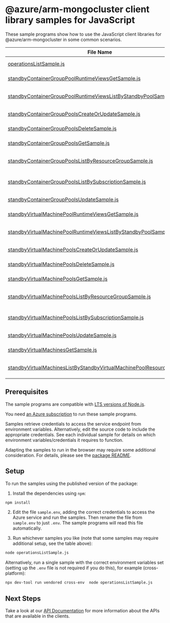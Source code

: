 # @azure/arm-mongocluster client library samples for JavaScript

These sample programs show how to use the JavaScript client libraries for @azure/arm-mongocluster in some common scenarios.

| **File Name**                                                                                                                                 | **Description**                                                                                                                                                                              |
| --------------------------------------------------------------------------------------------------------------------------------------------- | -------------------------------------------------------------------------------------------------------------------------------------------------------------------------------------------- |
| [operationsListSample.js][operationslistsample]                                                                                               | list the operations for the provider x-ms-original-file: 2024-03-01/Operations_List.json                                                                                                     |
| [standbyContainerGroupPoolRuntimeViewsGetSample.js][standbycontainergrouppoolruntimeviewsgetsample]                                           | get a StandbyContainerGroupPoolRuntimeViewResource x-ms-original-file: 2024-03-01/StandbyContainerGroupPoolRuntimeViews_Get.json                                                             |
| [standbyContainerGroupPoolRuntimeViewsListByStandbyPoolSample.js][standbycontainergrouppoolruntimeviewslistbystandbypoolsample]               | list StandbyContainerGroupPoolRuntimeViewResource resources by StandbyContainerGroupPoolResource x-ms-original-file: 2024-03-01/StandbyContainerGroupPoolRuntimeViews_ListByStandbyPool.json |
| [standbyContainerGroupPoolsCreateOrUpdateSample.js][standbycontainergrouppoolscreateorupdatesample]                                           | create a StandbyContainerGroupPoolResource x-ms-original-file: 2024-03-01/StandbyContainerGroupPools_CreateOrUpdate.json                                                                     |
| [standbyContainerGroupPoolsDeleteSample.js][standbycontainergrouppoolsdeletesample]                                                           | delete a StandbyContainerGroupPoolResource x-ms-original-file: 2024-03-01/StandbyContainerGroupPools_Delete.json                                                                             |
| [standbyContainerGroupPoolsGetSample.js][standbycontainergrouppoolsgetsample]                                                                 | get a StandbyContainerGroupPoolResource x-ms-original-file: 2024-03-01/StandbyContainerGroupPools_Get.json                                                                                   |
| [standbyContainerGroupPoolsListByResourceGroupSample.js][standbycontainergrouppoolslistbyresourcegroupsample]                                 | list StandbyContainerGroupPoolResource resources by resource group x-ms-original-file: 2024-03-01/StandbyContainerGroupPools_ListByResourceGroup.json                                        |
| [standbyContainerGroupPoolsListBySubscriptionSample.js][standbycontainergrouppoolslistbysubscriptionsample]                                   | list StandbyContainerGroupPoolResource resources by subscription ID x-ms-original-file: 2024-03-01/StandbyContainerGroupPools_ListBySubscription.json                                        |
| [standbyContainerGroupPoolsUpdateSample.js][standbycontainergrouppoolsupdatesample]                                                           | update a StandbyContainerGroupPoolResource x-ms-original-file: 2024-03-01/StandbyContainerGroupPools_Update.json                                                                             |
| [standbyVirtualMachinePoolRuntimeViewsGetSample.js][standbyvirtualmachinepoolruntimeviewsgetsample]                                           | get a StandbyVirtualMachinePoolRuntimeViewResource x-ms-original-file: 2024-03-01/StandbyVirtualMachinePoolRuntimeViews_Get.json                                                             |
| [standbyVirtualMachinePoolRuntimeViewsListByStandbyPoolSample.js][standbyvirtualmachinepoolruntimeviewslistbystandbypoolsample]               | list StandbyVirtualMachinePoolRuntimeViewResource resources by StandbyVirtualMachinePoolResource x-ms-original-file: 2024-03-01/StandbyVirtualMachinePoolRuntimeViews_ListByStandbyPool.json |
| [standbyVirtualMachinePoolsCreateOrUpdateSample.js][standbyvirtualmachinepoolscreateorupdatesample]                                           | create a StandbyVirtualMachinePoolResource x-ms-original-file: 2024-03-01/StandbyVirtualMachinePools_CreateOrUpdate.json                                                                     |
| [standbyVirtualMachinePoolsDeleteSample.js][standbyvirtualmachinepoolsdeletesample]                                                           | delete a StandbyVirtualMachinePoolResource x-ms-original-file: 2024-03-01/StandbyVirtualMachinePools_Delete.json                                                                             |
| [standbyVirtualMachinePoolsGetSample.js][standbyvirtualmachinepoolsgetsample]                                                                 | get a StandbyVirtualMachinePoolResource x-ms-original-file: 2024-03-01/StandbyVirtualMachinePools_Get.json                                                                                   |
| [standbyVirtualMachinePoolsListByResourceGroupSample.js][standbyvirtualmachinepoolslistbyresourcegroupsample]                                 | list StandbyVirtualMachinePoolResource resources by resource group x-ms-original-file: 2024-03-01/StandbyVirtualMachinePools_ListByResourceGroup.json                                        |
| [standbyVirtualMachinePoolsListBySubscriptionSample.js][standbyvirtualmachinepoolslistbysubscriptionsample]                                   | list StandbyVirtualMachinePoolResource resources by subscription ID x-ms-original-file: 2024-03-01/StandbyVirtualMachinePools_ListBySubscription.json                                        |
| [standbyVirtualMachinePoolsUpdateSample.js][standbyvirtualmachinepoolsupdatesample]                                                           | update a StandbyVirtualMachinePoolResource x-ms-original-file: 2024-03-01/StandbyVirtualMachinePools_Update.json                                                                             |
| [standbyVirtualMachinesGetSample.js][standbyvirtualmachinesgetsample]                                                                         | get a StandbyVirtualMachineResource x-ms-original-file: 2024-03-01/StandbyVirtualMachines_Get.json                                                                                           |
| [standbyVirtualMachinesListByStandbyVirtualMachinePoolResourceSample.js][standbyvirtualmachineslistbystandbyvirtualmachinepoolresourcesample] | list StandbyVirtualMachineResource resources by StandbyVirtualMachinePoolResource x-ms-original-file: 2024-03-01/StandbyVirtualMachines_ListByStandbyVirtualMachinePoolResource.json         |

## Prerequisites

The sample programs are compatible with [LTS versions of Node.js](https://github.com/nodejs/release#release-schedule).

You need [an Azure subscription][freesub] to run these sample programs.

Samples retrieve credentials to access the service endpoint from environment variables. Alternatively, edit the source code to include the appropriate credentials. See each individual sample for details on which environment variables/credentials it requires to function.

Adapting the samples to run in the browser may require some additional consideration. For details, please see the [package README][package].

## Setup

To run the samples using the published version of the package:

1. Install the dependencies using `npm`:

```bash
npm install
```

2. Edit the file `sample.env`, adding the correct credentials to access the Azure service and run the samples. Then rename the file from `sample.env` to just `.env`. The sample programs will read this file automatically.

3. Run whichever samples you like (note that some samples may require additional setup, see the table above):

```bash
node operationsListSample.js
```

Alternatively, run a single sample with the correct environment variables set (setting up the `.env` file is not required if you do this), for example (cross-platform):

```bash
npx dev-tool run vendored cross-env  node operationsListSample.js
```

## Next Steps

Take a look at our [API Documentation][apiref] for more information about the APIs that are available in the clients.

[operationslistsample]: https://github.com/Azure/azure-sdk-for-js/blob/main/sdk/standbypool/arm-standbypool/samples/v1/javascript/operationsListSample.js
[standbycontainergrouppoolruntimeviewsgetsample]: https://github.com/Azure/azure-sdk-for-js/blob/main/sdk/standbypool/arm-standbypool/samples/v1/javascript/standbyContainerGroupPoolRuntimeViewsGetSample.js
[standbycontainergrouppoolruntimeviewslistbystandbypoolsample]: https://github.com/Azure/azure-sdk-for-js/blob/main/sdk/standbypool/arm-standbypool/samples/v1/javascript/standbyContainerGroupPoolRuntimeViewsListByStandbyPoolSample.js
[standbycontainergrouppoolscreateorupdatesample]: https://github.com/Azure/azure-sdk-for-js/blob/main/sdk/standbypool/arm-standbypool/samples/v1/javascript/standbyContainerGroupPoolsCreateOrUpdateSample.js
[standbycontainergrouppoolsdeletesample]: https://github.com/Azure/azure-sdk-for-js/blob/main/sdk/standbypool/arm-standbypool/samples/v1/javascript/standbyContainerGroupPoolsDeleteSample.js
[standbycontainergrouppoolsgetsample]: https://github.com/Azure/azure-sdk-for-js/blob/main/sdk/standbypool/arm-standbypool/samples/v1/javascript/standbyContainerGroupPoolsGetSample.js
[standbycontainergrouppoolslistbyresourcegroupsample]: https://github.com/Azure/azure-sdk-for-js/blob/main/sdk/standbypool/arm-standbypool/samples/v1/javascript/standbyContainerGroupPoolsListByResourceGroupSample.js
[standbycontainergrouppoolslistbysubscriptionsample]: https://github.com/Azure/azure-sdk-for-js/blob/main/sdk/standbypool/arm-standbypool/samples/v1/javascript/standbyContainerGroupPoolsListBySubscriptionSample.js
[standbycontainergrouppoolsupdatesample]: https://github.com/Azure/azure-sdk-for-js/blob/main/sdk/standbypool/arm-standbypool/samples/v1/javascript/standbyContainerGroupPoolsUpdateSample.js
[standbyvirtualmachinepoolruntimeviewsgetsample]: https://github.com/Azure/azure-sdk-for-js/blob/main/sdk/standbypool/arm-standbypool/samples/v1/javascript/standbyVirtualMachinePoolRuntimeViewsGetSample.js
[standbyvirtualmachinepoolruntimeviewslistbystandbypoolsample]: https://github.com/Azure/azure-sdk-for-js/blob/main/sdk/standbypool/arm-standbypool/samples/v1/javascript/standbyVirtualMachinePoolRuntimeViewsListByStandbyPoolSample.js
[standbyvirtualmachinepoolscreateorupdatesample]: https://github.com/Azure/azure-sdk-for-js/blob/main/sdk/standbypool/arm-standbypool/samples/v1/javascript/standbyVirtualMachinePoolsCreateOrUpdateSample.js
[standbyvirtualmachinepoolsdeletesample]: https://github.com/Azure/azure-sdk-for-js/blob/main/sdk/standbypool/arm-standbypool/samples/v1/javascript/standbyVirtualMachinePoolsDeleteSample.js
[standbyvirtualmachinepoolsgetsample]: https://github.com/Azure/azure-sdk-for-js/blob/main/sdk/standbypool/arm-standbypool/samples/v1/javascript/standbyVirtualMachinePoolsGetSample.js
[standbyvirtualmachinepoolslistbyresourcegroupsample]: https://github.com/Azure/azure-sdk-for-js/blob/main/sdk/standbypool/arm-standbypool/samples/v1/javascript/standbyVirtualMachinePoolsListByResourceGroupSample.js
[standbyvirtualmachinepoolslistbysubscriptionsample]: https://github.com/Azure/azure-sdk-for-js/blob/main/sdk/standbypool/arm-standbypool/samples/v1/javascript/standbyVirtualMachinePoolsListBySubscriptionSample.js
[standbyvirtualmachinepoolsupdatesample]: https://github.com/Azure/azure-sdk-for-js/blob/main/sdk/standbypool/arm-standbypool/samples/v1/javascript/standbyVirtualMachinePoolsUpdateSample.js
[standbyvirtualmachinesgetsample]: https://github.com/Azure/azure-sdk-for-js/blob/main/sdk/standbypool/arm-standbypool/samples/v1/javascript/standbyVirtualMachinesGetSample.js
[standbyvirtualmachineslistbystandbyvirtualmachinepoolresourcesample]: https://github.com/Azure/azure-sdk-for-js/blob/main/sdk/standbypool/arm-standbypool/samples/v1/javascript/standbyVirtualMachinesListByStandbyVirtualMachinePoolResourceSample.js
[apiref]: https://docs.microsoft.com/javascript/api/@azure/arm-mongocluster?view=azure-node-preview
[freesub]: https://azure.microsoft.com/free/
[package]: https://github.com/Azure/azure-sdk-for-js/tree/main/sdk/standbypool/arm-standbypool/README.md
